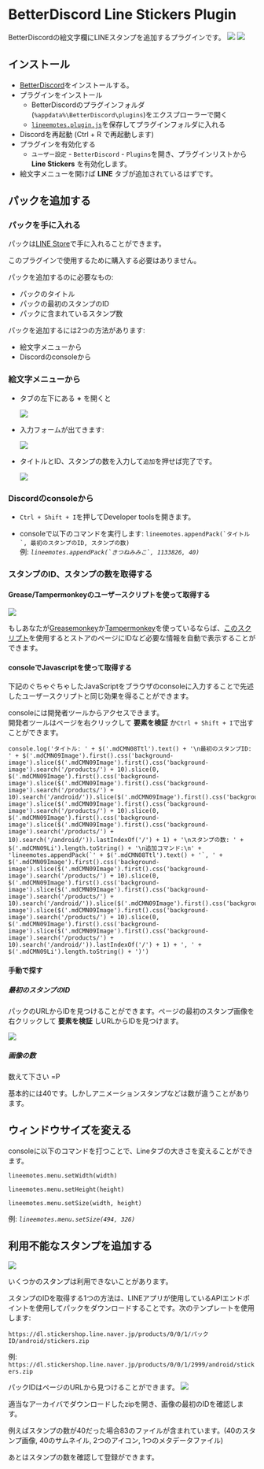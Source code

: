 # BetterDiscord Line Stickers Plugin

BetterDiscordの絵文字欄にLINEスタンプを追加するプラグインです。
[![](https://camo.githubusercontent.com/25c21ec8386003654c51774f3232f3fa2a6a6203/68747470733a2f2f63646e2e646973636f72646170702e636f6d2f6174746163686d656e74732f3233313434323233333138343734373534302f3332333631323731313731383232333837332f756e6b6e6f776e2e706e67)](https://github.com/awaken1ng/bd-linestickers/blob/master/README_ja.md#%E3%82%A4%E3%83%B3%E3%82%B9%E3%83%88%E3%83%BC%E3%83%AB)
[![](https://camo.githubusercontent.com/9a3e2978fd180a46bc13c806ae260526e50874ff/68747470733a2f2f63646e2e646973636f72646170702e636f6d2f6174746163686d656e74732f3233313434323233333138343734373534302f3332333631343334363439383430383434392f756e6b6e6f776e2e706e67)](https://github.com/awaken1ng/bd-linestickers/blob/master/README_ja.md#%E3%82%A4%E3%83%B3%E3%82%B9%E3%83%88%E3%83%BC%E3%83%AB)


## インストール

* [BetterDiscord](https://betterdiscord.net/)をインストールする。
* プラグインをインストール
	* BetterDiscordのプラグインフォルダ(`%appdata%\BetterDiscord\plugins`)をエクスプローラーで開く
  * [`lineemotes.plugin.js`](https://raw.githubusercontent.com/awaken1ng/bd-linestickers/master/dist/lineemotes.plugin.js)を保存してプラグインフォルダに入れる
*  Discordを再起動 (Ctrl + R で再起動します)
* プラグインを有効化する
  * `ユーザー設定` - `BetterDiscord` - `Plugins`を開き、プラグインリストから __Line Stickers__ を有効化します。
* 絵文字メニューを開けば __LINE__ タブが追加されているはずです。


## パックを追加する

### パックを手に入れる

パックは[LINE Store](https://store.line.me/home/ja)で手に入れることができます。

このプラグインで使用するために購入する必要はありません。

パックを追加するのに必要なもの:
* パックのタイトル
* パックの最初のスタンプのID
* パックに含まれているスタンプ数

パックを追加するには2つの方法があります:
* 絵文字メニューから
* Discordのconsoleから

### 絵文字メニューから

* タブの左下にある __+__ を開くと

  ![](https://camo.githubusercontent.com/c1f110a58855ef1f197fae9f3fc5f17feee2ba79/68747470733a2f2f63646e2e646973636f72646170702e636f6d2f6174746163686d656e74732f3233313434323233333138343734373534302f3332333630313937353139373330323738352f756e6b6e6f776e2e706e67)

* 入力フォームが出てきます:

  ![](https://camo.githubusercontent.com/0690b506141d4e1396a530fe4bc94dc192b4bace/68747470733a2f2f63646e2e646973636f72646170702e636f6d2f6174746163686d656e74732f3233313434323233333138343734373534302f3332333630323736343435363236333638312f756e6b6e6f776e2e706e67)

* タイトルとID、スタンプの数を入力して`追加`を押せば完了です。

  ![](https://camo.githubusercontent.com/00c30260e1a49c77050566cdfd89fabd5bc919c2/68747470733a2f2f63646e2e646973636f72646170702e636f6d2f6174746163686d656e74732f3233313434323233333138343734373534302f3332333631313739303334373037353539302f756e6b6e6f776e2e706e67)

### Discordのconsoleから

* `Ctrl + Shift + I`を押してDeveloper toolsを開きます。

* consoleで以下のコマンドを実行します: ``lineemotes.appendPack(`タイトル`, 最初のスタンプのID, スタンプの数)``
<br> 例: *``lineemotes.appendPack(`きつねみみこ`, 1133826, 40)``*

### スタンプのID、スタンプの数を取得する

#### Grease/Tampermonkeyのユーザースクリプトを使って取得する
[![](https://camo.githubusercontent.com/ea08b41f22f96abe3addd30f38799337e7873510/68747470733a2f2f63646e2e646973636f72646170702e636f6d2f6174746163686d656e74732f3233313434323233333138343734373534302f3332333831383538333833323339353737362f756e6b6e6f776e2e706e67)](https://greasyfork.org/en/scripts/23630)

もしあなたが[Greasemonkey](https://addons.mozilla.org/en-US/firefox/addon/greasemonkey/)か[Tampermonkey](https://chrome.google.com/webstore/detail/tampermonkey/dhdgffkkebhmkfjojejmpbldmpobfkfo)を使っているならば、[このスクリプト](https://greasyfork.org/en/scripts/23630)を使用するとストアのページにIDなど必要な情報を自動で表示することができます。

#### consoleでJavascriptを使って取得する
下記のぐちゃぐちゃしたJavaScriptをブラウザのconsoleに入力することで先述したユーザースクリプトと同じ効果を得ることができます。

consoleには開発者ツールからアクセスできます。  
開発者ツールはページを右クリックして __要素を検証__ か`Ctrl + Shift + I`で出すことができます。

```
console.log('タイトル: ' + $('.mdCMN08Ttl').text() + '\n最初のスタンプID: ' + $('.mdCMN09Image').first().css('background-image').slice($('.mdCMN09Image').first().css('background-image').search('/products/') + 10).slice(0, $('.mdCMN09Image').first().css('background-image').slice($('.mdCMN09Image').first().css('background-image').search('/products/') + 10).search('/android/')).slice($('.mdCMN09Image').first().css('background-image').slice($('.mdCMN09Image').first().css('background-image').search('/products/') + 10).slice(0, $('.mdCMN09Image').first().css('background-image').slice($('.mdCMN09Image').first().css('background-image').search('/products/') + 10).search('/android/')).lastIndexOf('/') + 1) + '\nスタンプの数: ' + $('.mdCMN09Li').length.toString() + '\n追加コマンド:\n' + 'lineemotes.appendPack(`' + $('.mdCMN08Ttl').text() + '`, ' + $('.mdCMN09Image').first().css('background-image').slice($('.mdCMN09Image').first().css('background-image').search('/products/') + 10).slice(0, $('.mdCMN09Image').first().css('background-image').slice($('.mdCMN09Image').first().css('background-image').search('/products/') + 10).search('/android/')).slice($('.mdCMN09Image').first().css('background-image').slice($('.mdCMN09Image').first().css('background-image').search('/products/') + 10).slice(0, $('.mdCMN09Image').first().css('background-image').slice($('.mdCMN09Image').first().css('background-image').search('/products/') + 10).search('/android/')).lastIndexOf('/') + 1) + ', ' + $('.mdCMN09Li').length.toString() + ')')
```

#### 手動で探す
##### 最初のスタンプのID
パックのURLからIDを見つけることができます。ページの最初のスタンプ画像を右クリックして __要素を検証__ しURLからIDを見つけます。

![](https://camo.githubusercontent.com/78635b5611f1cb82378737c741dd3a3c255569e7/68747470733a2f2f63646e2e646973636f72646170702e636f6d2f6174746163686d656e74732f3233313434323233333138343734373534302f3331303139333031353831353739383738362f756e6b6e6f776e2e706e67)

##### 画像の数
数えて下さい =P

基本的には40です。しかしアニメーションスタンプなどは数が違うことがあります。

## ウィンドウサイズを変える

consoleに以下のコマンドを打つことで、Lineタブの大きさを変えることができます。

`lineemotes.menu.setWidth(width)`

`lineemotes.menu.setHeight(height)`

`lineemotes.menu.setSize(width, height)`

例: *`lineemotes.menu.setSize(494, 326)`*

## 利用不能なスタンプを追加する

[![](https://camo.githubusercontent.com/974ce855a347d25d2e5acb75719e8b1602086721/68747470733a2f2f63646e2e646973636f72646170702e636f6d2f6174746163686d656e74732f3233313434323233333138343734373534302f3332333631353331383030333934313337362f756e6b6e6f776e2e706e67)](https://store.line.me/stickershop/product/2999/ja)

いくつかのスタンプは利用できないことがあります。

スタンプのIDを取得する1つの方法は、LINEアプリが使用しているAPIエンドポイントを使用してパックをダウンロードすることです。次のテンプレートを使用します:

`https://dl.stickershop.line.naver.jp/products/0/0/1/パックID/android/stickers.zip`

例: `https://dl.stickershop.line.naver.jp/products/0/0/1/2999/android/stickers.zip`

パックIDはページのURLから見つけることができます。
![](http://i.imgur.com/96dJgJr.png)

適当なアーカイバでダウンロードしたzipを開き、画像の最初のIDを確認します。

例えばスタンプの数が40だった場合83のファイルが含まれています。(40のスタンプ画像, 40のサムネイル, 2つのアイコン, 1つのメタデータファイル)

あとはスタンプの数を確認して登録ができます。
